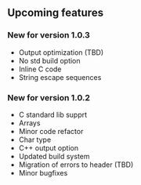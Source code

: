 ## Upcoming features

### New for version 1.0.3
- Output optimization (TBD)
- No std build option
- Inline C code
- String escape sequences

### New for version 1.0.2
- C standard lib supprt
- Arrays
- Minor code refactor
- Char type
- C++ output option
- Updated build system
- Migration of errors to header (TBD)
- Minor bugfixes
